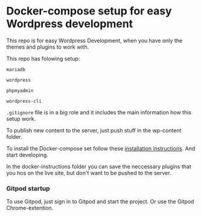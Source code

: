
# Docker-compose setup for easy Wordpress development


This repo is for easy Wordpress Development, when you have only the themes and plugins to work with.

This repo has folowing setup:

    mariadb

    wordpress

    phpmyadmin

    wordpress-cli

`.gitignore` file is in a big role and it includes the main information how this setup work.

To publish new content to the server, just push stuff in the wp-content folder.

To install the Docker-compose set follow these [installation instructions](./docker-instructions). And start developing.

In the docker-instructions folder you can save the neccessary plugins that you hos on the live site, but don't want to be pushed to the server.

### Gitpod startup
To use Gitpod, just sign in to Gitpod and start the project. Or use the Gitpod Chrome-extention.